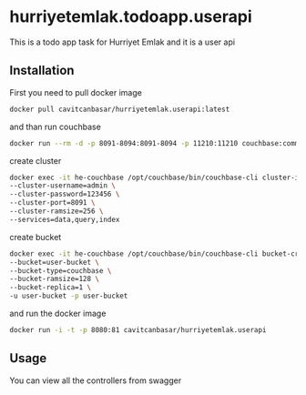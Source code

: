 # hurriyetemlak.todoapp.userapi

This is a todo app task for Hurriyet Emlak and it is a user api 

## Installation

First you need to pull docker image

```bash
docker pull cavitcanbasar/hurriyetemlak.userapi:latest
```

and than run couchbase

```bash
docker run --rm -d -p 8091-8094:8091-8094 -p 11210:11210 couchbase:community-6.0.0
```

create cluster

```bash
docker exec -it he-couchbase /opt/couchbase/bin/couchbase-cli cluster-init -c 127.0.0.1 \
--cluster-username=admin \
--cluster-password=123456 \
--cluster-port=8091 \
--cluster-ramsize=256 \
--services=data,query,index
```

create bucket

```bash
docker exec -it he-couchbase /opt/couchbase/bin/couchbase-cli bucket-create -c 127.0.0.1:8091 \
--bucket=user-bucket \
--bucket-type=couchbase \
--bucket-ramsize=128 \
--bucket-replica=1 \
-u user-bucket -p user-bucket
```

and run the docker image

```bash
docker run -i -t -p 8080:81 cavitcanbasar/hurriyetemlak.userapi
```


## Usage

You can view all the controllers from swagger
